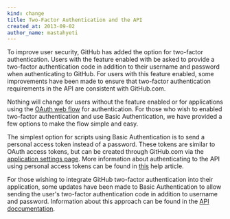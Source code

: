 ```yaml
---
kind: change
title: Two-Factor Authentication and the API
created_at: 2013-09-02
author_name: mastahyeti
---
```


To improve user security, GitHub has added the option for two-factor
authentication. Users with the feature enabled with be asked to provide a
two-factor authentication code in addition to their username and password when
authenticating to GitHub. For users with this feature enabled, some
improvements have been made to ensure that two-factor authentication
requirements in the API are consistent with GitHub.com.

Nothing will change for users without the feature enabled or for applications
using the [OAuth web flow](http://developer.github.com/v3/oauth/#web-application-flow) for authentication. For those who wish to enabled
two-factor authentication and use Basic Authentication, we have provided a few
options to make the flow simple and easy.

The simplest option for scripts using Basic Authentication is to send a
personal access token instead of a password. These tokens are similar to OAuth
access tokens, but can be created through GitHub.com via the 
[application settings page](https://github.com/settings/applications). More information about authenticating to the API
using personal access tokens can be found in [this](https://help.github.com/articles/creating-an-access-token-for-command-line-use) help article.

For those wishing to integrate GitHub two-factor authentication into their
application, some updates have been made to Basic Authentication to allow
sending the user's two-factor authentication code in addition to username and
password. Information about this approach can be found in the
[API doccumentation](http://developer.github.com/v3/auth/#working-with-two-factor-authentication).

